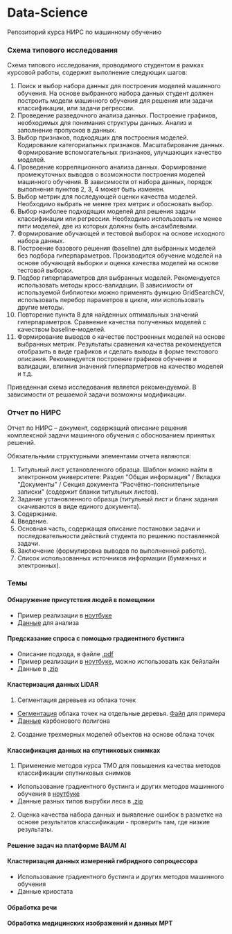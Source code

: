 # Data-Science
Репозиторий курса НИРС по машинному обучению

### Схема типового исследования

Схема типового исследования, проводимого студентом в рамках курсовой работы, содержит выполнение следующих шагов:

1. Поиск и выбор набора данных для построения моделей машинного обучения. На основе выбранного набора данных студент должен построить модели машинного обучения для решения или задачи классификации, или задачи регрессии.
2. Проведение разведочного анализа данных. Построение графиков, необходимых для понимания структуры данных. Анализ и заполнение пропусков в данных.
3. Выбор признаков, подходящих для построения моделей. Кодирование категориальных признаков. Масштабирование данных. Формирование вспомогательных признаков, улучшающих качество моделей.
4. Проведение корреляционного анализа данных. Формирование промежуточных выводов о возможности построения моделей машинного обучения. В зависимости от набора данных, порядок выполнения пунктов 2, 3, 4 может быть изменен. 
5. Выбор метрик для последующей оценки качества моделей. Необходимо выбрать не менее трех метрик и обосновать выбор.
6. Выбор наиболее подходящих моделей для решения задачи классификации или регрессии. Необходимо использовать не менее пяти моделей, две из которых должны быть ансамблевыми.
7. Формирование обучающей и тестовой выборок на основе исходного набора данных.
8. Построение базового решения (baseline) для выбранных моделей без подбора гиперпараметров. Производится обучение моделей на основе обучающей выборки и оценка качества моделей на основе тестовой выборки. 
9. Подбор гиперпараметров для выбранных моделей. Рекомендуется использовать методы кросс-валидации. В зависимости от используемой библиотеки можно применять функцию GridSearchCV, использовать перебор параметров в цикле, или использовать другие методы.
10. Повторение пункта 8 для найденных оптимальных значений гиперпараметров. Сравнение качества полученных моделей с качеством baseline-моделей.
11. Формирование выводов о качестве построенных моделей на основе выбранных метрик. Результаты сравнения качества рекомендуется отобразить в виде графиков и сделать выводы в форме текстового описания. Рекомендуется построение графиков обучения и валидации, влияния значений гиперпарметров на качество моделей и т.д.

Приведенная схема исследования является рекомендуемой. В зависимости от решаемой задачи возможны модификации.

### Отчет по НИРС

Отчет по НИРС – документ, содержащий описание решения комплексной задачи машинного обучения с обоснованием принятых решений.

Обязательными структурными элементами отчета являются:
1. Титульный лист установленного образца. Шаблон можно найти в электронном университете: Раздел "Общая информация" / Вкладка "Документы" / Секция документа "Расчётно-пояснительные записки" (содержит бланки титульных листов).
2. Задание установленного образца (титульный лист и бланк задания скачиваются в виде единого документа).
3. Содержание.
4. Введение.
5. Основная часть, содержащая описание постановки задачи и последовательности действий студента по решению поставленной задачи.
6. Заключение (формулировка выводов по выполненной работе).
7. Список использованных источников информации (бумажных и электронных).

### Темы

#### Обнаружение присутствия людей в помещении
- Пример реализации в [ноутбуке](/ml_project_example/project_classification_regression.ipynb)
- [Данные](/ml_project_example/data) для анализа

#### Предсказание спроса с помощью градиентного бустинга
- Описание подхода, в файле [.pdf](/demand_boosting/Boosting%20description.pdf)
- Пример реализации в [ноутбуке](/demand_boosting/boosting_demand.ipynb), можно использовать как бейзлайн
- Данные в [.zip](/demand_boosting/Product_demand.zip)

#### Кластеризация данных LiDAR 
1. Сегментация деревьев из облака точек
- [Сегментация](/lidar_segmentation/tree_segmentation.ipynb) облака точек на отдельные деревья. [Файл](/lidar_segmentation/example.pcd) для примера
- [Данные](/lidar_segmentation/segmentation-dataset.h5) карбонового полигона

2. Создание трехмерных моделей объектов на основе облака точек

#### Классификация данных на спутниковых снимках
1.  Применение методов курса ТМО для повышения качества методов классификации спутниковых снимков

- Использование градиентного бустинга и других методов машинного обучения в [ноутбуке](/forest-sat/Forest-sat.ipynb)
- Данные разных типов вырубки леса в [.zip](https://disk.yandex.ru/d/lqLB1-S4HDOxpQ)

2. Оценка качества набора данных и выявление ошибок в разметке на основе результатов классификации - проверить там, где низкие результаты.

#### Решение задач на платформе BAUM AI 

#### Кластеризация данных измерений гибридного сопроцессора 
- Использование градиентного бустинга и других методов машинного обучения
- Данные криостата

#### Обработка речи

#### Обработка медицинских изображений и данных МРТ  